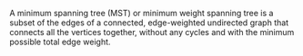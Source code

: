 A minimum spanning tree (MST) or minimum weight spanning tree is a subset of the edges of a connected, edge-weighted undirected graph that connects all the vertices together, without any cycles and with the minimum possible total edge weight. 